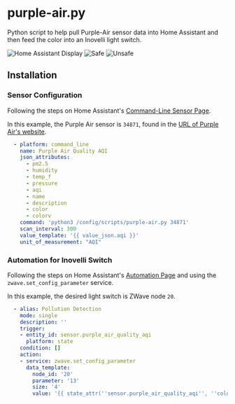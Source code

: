 # purple-air.py

Python script to help pull Purple-Air sensor data into Home Assistant and then feed the color into an Inovelli light switch.

![Home Assistant Display](https://user-images.githubusercontent.com/622065/93288527-da6ab900-f790-11ea-93f8-092ec9725f9d.png)
![Safe](https://user-images.githubusercontent.com/622065/93288358-89f35b80-f790-11ea-8776-587cdebbf5fc.jpg)
![Unsafe](https://user-images.githubusercontent.com/622065/93288360-8a8bf200-f790-11ea-9a7c-717b7be2bca3.jpg)

## Installation

### Sensor Configuration

Following the steps on Home Assistant's [Command-Line Sensor Page](https://www.home-assistant.io/integrations/sensor.command_line/).

In this example, the Purple Air sensor is `34871`, found in the [URL of Purple Air's website](https://www.purpleair.com/map?opt=1/i/mAQI/a0/cC0&select=34871#1/25/-30).

```yaml
  - platform: command_line
    name: Purple Air Quality AQI
    json_attributes:
      - pm2.5
      - humidity
      - temp_f
      - pressure
      - aqi
      - name
      - description
      - color
      - colorv
    command: 'python3 /config/scripts/purple-air.py 34871'
    scan_interval: 300
    value_template: '{{ value_json.aqi }}'
    unit_of_measurement: "AQI"
```

### Automation for Inovelli Switch

Following the steps on Home Assistant's [Automation Page](https://www.home-assistant.io/integrations/automation) and using the `zwave.set_config_parameter` service.

In this example, the desired light switch is ZWave node `20`.

```yaml
  - alias: Pollution Detection
    mode: single
    description: ''
    trigger:
    - entity_id: sensor.purple_air_quality_aqi
      platform: state
    condition: []
    action:
    - service: zwave.set_config_parameter
      data_template:
        node_id: '20'
        parameter: '13'
        size: '4'
        value: '{{ state_attr(''sensor.purple_air_quality_aqi'', ''colorv'') }}'
```